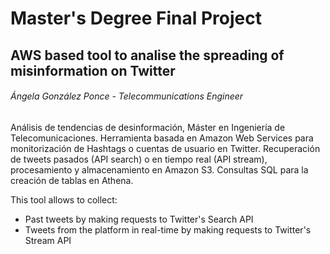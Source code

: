 # Master's Degree Final Project
## AWS based tool to analise the spreading of misinformation on Twitter
###### Ángela González Ponce - Telecommunications Engineer

Análisis de tendencias de desinformación, Máster en Ingeniería de Telecomunicaciones. 
Herramienta basada en Amazon Web Services para monitorización de Hashtags o cuentas de usuario en Twitter.
Recuperación de tweets pasados (API search) o en tiempo real (API stream), procesamiento y almacenamiento en Amazon S3. Consultas SQL para la creación de tablas en Athena.

This tool allows to collect:
- Past tweets by making requests to Twitter's Search API
- Tweets from the platform in real-time by making requests to Twitter's Stream API




